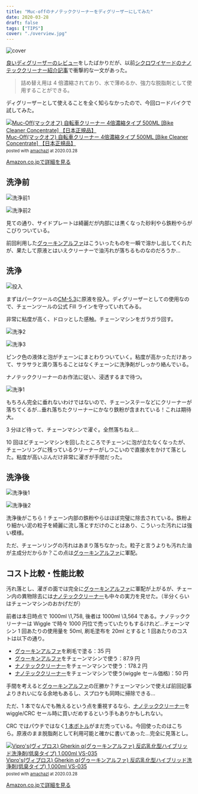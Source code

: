 ```yaml
---
title: "Muc-offのナノテッククリーナーをディグリーザーにしてみた"
date: 2020-03-28
draft: false
tags: ["TIPS"]
cover: "./overview.jpg"
---
```


![cover](./overview.jpg)

[良いディグリーザーのレビュー](/post/2020/03/ghakinalpha/)をしたばかりだが、以前[シクロワイヤードのナノテッククリーナー紹介記事](https://www.cyclowired.jp/news/node/317325)で衝撃的な一文があった。

> 詰め替え用は 4 倍濃縮されており、水で薄めるか、強力な脱脂剤として使用することができる。

ディグリーザーとして使えることを全く知らなかったので、今回ロードバイクで試してみた。

<div class="amachazl-box" style="margin-bottom:0px;"><div class="amachazl-image" style="float:left;margin:0px 12px 1px 0px;"><a href="https://www.amazon.co.jp/exec/obidos/ASIN/B07T22FKHB/gensobunya-22/" name="amachazllink" target="_blank"><img src="https://m.media-amazon.com/images/I/51Ty9Dhwn2L._SL160_.jpg" alt="Muc-Off(マックオフ) 自転車クリーナー 4倍濃縮タイプ 500ML [Bike Cleaner Concentrate] 【日本正規品】" style="border: none;" /></a></div><div class="amachazl-info" style="line-height:120%; margin-bottom: 10px"><div class="amachazl-name" style="margin-bottom:10px;line-height:120%"><a href="https://www.amazon.co.jp/exec/obidos/ASIN/B07T22FKHB/gensobunya-22/" name="amachazllink" target="_blank">Muc-Off(マックオフ) 自転車クリーナー 4倍濃縮タイプ 500ML [Bike Cleaner Concentrate] 【日本正規品】</a><div class="amachazl-powered-date" style="font-size:80%;margin-top:5px;line-height:120%">posted with <a href="https://amachazl.com/browse/B07T22FKHB/gensobunya-22" title="Muc-Off(マックオフ) 自転車クリーナー 4倍濃縮タイプ 500ML [Bike Cleaner Concentrate] 【日本正規品】 - 甘茶蔓 (amachazl)" target="_blank">amachazl</a> at 2020.03.28</div></div><div class="amachazl-sub-info" style="float: left;"><div class="amachazl-link" style="margin-top: 5px"><a href="https://www.amazon.co.jp/exec/obidos/ASIN/B07T22FKHB/gensobunya-22/" name="amachazllink" target="_blank">Amazon.co.jpで詳細を見る</a></div></div></div><div class="amachazl-footer" style="clear: left"></div></div>

## 洗浄前

![洗浄前1](./dirty1.jpg)

![洗浄前2](./dirty2.jpg)

見ての通り、サイドプレートは綺麗だが内部には黒くなった砂利やら鉄粉やらがこびりついている。

前回利用した[グゥーキンアルファ](https://amzn.to/2QSgPOK)はこういったものを一瞬で溶かし出してくれたが、果たして原液とはいえクリーナーで油汚れが落ちるものなのだろうか…

## 洗浄

![投入](./filling.jpg)

まずはパークツールの[CM-5.3](https://amzn.to/2yfivLK)に原液を投入。ディグリーザーとしての使用なので、チェーンツールの公式 Fill ラインを守っていれてみる。

非常に粘度が高く、ドロッとした感触。チェーンマシンをガラガラ回す。

![洗浄2](./cleaning2.jpg)

![洗浄3](./cleaning3.jpg)

ピンク色の液体と泡がチェーンにまとわりついていく。粘度が高かっただけあって、サラサラと滴り落ちることはなくチェーンに洗浄剤がしっかり絡んでいる。

ナノテッククリーナーのお作法に従い、浸透するまで待つ。

![洗浄1](./cleaning1.jpg)

もちろん完全に垂れないわけではないので、チェーンステーなどにクリーナーが落ちてくるが…垂れ落ちたクリーナーにかなり鉄粉が含まれている！これは期待大。

3 分ほど待って、チェーンマシンで濯ぐ。全然落ちねえ…

10 回ほどチェーンマシンを回したところでチェーンに泡が立たなくなったが、チェーンリングに残っているクリーナーがしつこいので直接水をかけて落とした。粘度が高いぶんだけ非常に濯ぎが手間だった。

## 洗浄後

![洗浄後1](./cleaned1.jpg)

![洗浄後2](./cleaned2.jpg)

洗浄後がこちら！チェーン内部の鉄粉やらはほぼ完璧に除去されている。鉄粉より細かい泥の粒子を綺麗に流し落とすだけのことはあり、こういった汚れには強い模様。

ただ、チェーンリングの汚れはあまり落ちなかった。粒子と言うよりも汚れた油が主成分だからか？この点は[グゥーキンアルファ](https://amzn.to/2QSgPOK)に軍配。

## コスト比較・性能比較

汚れ落とし、濯ぎの面では完全に[グゥーキンアルファ](https://amzn.to/2QSgPOK)に軍配が上がるが、チェーン内の異物除去には[ナノテッククリーナー](https://amzn.to/2WQ5N04)も中々の実力を見せた。（半分くらいはチェーンマシンのおかげだが）

前者は本日時点で 1000ml \1,758, 後者は 1000ml \3,564 である。ナノテッククリーナーは Wiggle で時々 1000 円位で売っていたりもするけれど…チェーンマシン 1 回あたりの使用量を 50ml, 刷毛塗布を 20ml とすると 1 回あたりのコストは以下の通り。

- [グゥーキンアルファ](https://amzn.to/2QSgPOK)を刷毛で塗る：35 円
- [グゥーキンアルファ](https://amzn.to/2QSgPOK)をチェーンマシンで使う：87.9 円
- [ナノテッククリーナー](https://amzn.to/2WQ5N04)をチェーンマシンで使う：178.2 円
- [ナノテッククリーナー](https://amzn.to/2WQ5N04)をチェーンマシンで使う(wiggle セール価格)：50 円

手間を考えると[グゥーキンアルファ](https://amzn.to/2QSgPOK)の圧勝か？チェーンマシンで使えば前回記事よりきれいになる余地もあるし、スプロケも同時に掃除できる…

ただ、1 本でなんでも賄えるという点を重視するなら、[ナノテッククリーナー](https://amzn.to/2WQ5N04)を wiggle/CRC セール時に買いだめするという手もありかもしれない。

CRC ではパウチではなく[1 本ボトル](https://www.chainreactioncycles.com/jp/ja/muc-off-%E6%BF%83%E7%B8%AE%E3%83%90%E3%82%A4%E3%82%AF%E3%82%AF%E3%83%AA%E3%83%BC%E3%83%8A%E3%83%BC-1l-/rp-prod106331)がまだ売っている。今回使ったのはこちら。原液のまま脱脂剤として利用可能と確かに書いてあった…完全に見落とし。

<div class="amachazl-box" style="margin-bottom:0px;"><div class="amachazl-image" style="float:left;margin:0px 12px 1px 0px;"><a href="https://www.amazon.co.jp/exec/obidos/ASIN/B01LN1TYKQ/gensobunya-22/" name="amachazllink" target="_blank"><img src="https://m.media-amazon.com/images/I/41Th9kToV6L._SL160_.jpg" alt="Vipro&#39;s(ヴィプロス) Gherkin α(グゥーキンアルファ) 反応乳化型ハイブリッド洗浄剤(低臭タイプ) 1,000ml VS-035" style="border: none;" /></a></div><div class="amachazl-info" style="line-height:120%; margin-bottom: 10px"><div class="amachazl-name" style="margin-bottom:10px;line-height:120%"><a href="https://www.amazon.co.jp/exec/obidos/ASIN/B01LN1TYKQ/gensobunya-22/" name="amachazllink" target="_blank">Vipro&#39;s(ヴィプロス) Gherkin α(グゥーキンアルファ) 反応乳化型ハイブリッド洗浄剤(低臭タイプ) 1,000ml VS-035</a><div class="amachazl-powered-date" style="font-size:80%;margin-top:5px;line-height:120%">posted with <a href="https://amachazl.com/browse/B01LN1TYKQ/gensobunya-22" title="Vipro&#39;s(ヴィプロス) Gherkin α(グゥーキンアルファ) 反応乳化型ハイブリッド洗浄剤(低臭タイプ) 1,000ml VS-035 - 甘茶蔓 (amachazl)" target="_blank">amachazl</a> at 2020.03.28</div></div><div class="amachazl-sub-info" style="float: left;"><div class="amachazl-link" style="margin-top: 5px"><a href="https://www.amazon.co.jp/exec/obidos/ASIN/B01LN1TYKQ/gensobunya-22/" name="amachazllink" target="_blank">Amazon.co.jpで詳細を見る</a></div></div></div><div class="amachazl-footer" style="clear: left"></div></div>
